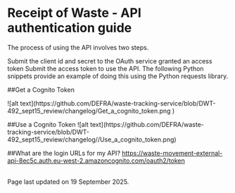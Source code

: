 # Receipt of Waste - API authentication guide

The process of using the API involves two steps. 

Submit the client id and secret to the OAuth service granted an access token
Submit the access token to use the API. The following Python snippets provide an example of doing this using the Python requests library.

##Get a Cognito Token
<p></p>
![alt text](https://github.com/DEFRA/waste-tracking-service/blob/DWT-492_sept15_review/changelog/Get_a_cognito_token.png
)
<p></p>
##Use a Cognito Token
![alt text](https://github.com/DEFRA/waste-tracking-service/blob/DWT-492_sept15_review/changelog//Use_a_cognito_token.png)

##What are the login URLs for my API?
https://waste-movement-external-api-8ec5c.auth.eu-west-2.amazoncognito.com/oauth2/token

<br/>Page last updated on 19 September 2025.
